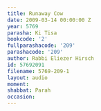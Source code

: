 ```yaml
---
title: Runaway Cow
date: 2009-03-14 00:00:00 Z
year: 5769
parasha: Ki Tisa
bookcode: '2'
fullparashacode: '209'
parashacode: '209'
author: Rabbi Eliezer Hirsch
id: 57692091
filename: 5769-209-1
layout: audio
moment: 
shabbat: Parah
occasion: 
---
```


